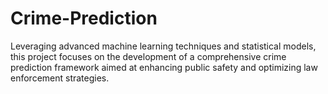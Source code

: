 # Crime-Prediction
Leveraging advanced machine learning techniques and statistical models, this project focuses on the development of a comprehensive crime prediction framework aimed at enhancing public safety and optimizing law enforcement strategies. 
